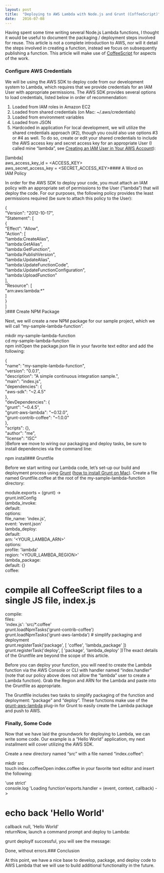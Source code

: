 ```yaml
---
layout:	post
title:	"Deploying to AWS Lambda with Node.js and Grunt (CoffeeScript)"
date:	2016-07-08
---
```


  Having spent some time writing several Node.js Lambda functions, I thought it would be useful to document the packaging / deployment steps involved for reuse. This article is not a complete introduction to AWS, nor will it detail the steps involved in creating a function, instead we focus on subsequently publishing a function. This article will make use of [CoffeeScript](http://coffeescript.org/) for aspects of the work.

### Configure AWS Credentials

We will be using the AWS SDK to deploy code from our development system to Lambda, which requires that we provide credentials for an IAM User with appropriate permissions. The AWS SDK provides several options to load credentials, listed below in order of recommendation:

1. Loaded from IAM roles in Amazon EC2
2. Loaded from shared credentials (on Mac: ~/.aws/credentials)
3. Loaded from environment variables
4. Loaded from JSON
5. Hardcoded in application
For local development, we will utilize the shared credentials approach (#2), though you could also use options #3 or #4 as well. To do so, create or edit your shared credentials to include the AWS access key and secret access key for an appropriate User (I called mine “lambda”, see [Creating an IAM User in Your AWS Account](http://docs.aws.amazon.com/IAM/latest/UserGuide/id_users_create.html)):

[lambda]  
aws\_access\_key\_id = <ACCESS\_KEY>  
aws\_secret\_access\_key = <SECRET\_ACCESS\_KEY>#### A Word on IAM Policy

In order for the AWS SDK to deploy your code, you must attach an IAM policy with an appropriate set of permissions to the User (“lambda”) that will deploy the code. For our purposes, the following policy provides the least permissions required (be sure to attach this policy to the User):

{  
 "Version": "2012-10-17",  
 "Statement": [  
 {  
 "Effect": "Allow",  
 "Action": [  
 "lambda:CreateAlias",  
 "lambda:GetAlias",  
 "lambda:GetFunction",  
 "lambda:PublishVersion",  
 "lambda:UpdateAlias",  
 "lambda:UpdateFunctionCode",  
 "lambda:UpdateFunctionConfiguration",  
 "lambda:UploadFunction"  
 ],  
 "Resource": [  
 "arn:aws:lambda:*"  
 ]  
 }  
 ]  
}### Create NPM Package

Next, we will create a new NPM package for our sample project, which we will call “my-sample-lambda-function”.

mkdir my-sample-lambda-function  
cd my-sample-lambda-function  
npm initOpen the package.json file in your favorite text editor and add the following:

{  
 "name": "my-sample-lambda-function",  
 "version": "0.0.1",  
 "description": "A simple continuous integration sample.",  
 "main": "index.js",  
 "dependencies": {  
 "aws-sdk": "~2.4.5"  
 },  
 "devDependencies": {  
 "grunt": "~0.4.5",  
 "grunt-aws-lambda": "~0.12.0",  
 "grunt-contrib-coffee": "~1.0.0"  
 },  
 "scripts": {},  
 "author": "me",  
 "license": "ISC"  
}Before we move to wiring our packaging and deploy tasks, be sure to install dependencies via the command line:

npm install### Gruntfile

Before we start writing our Lambda code, let’s set-up our build and deployment process using [Grunt](http://gruntjs.com/) ([how to install Grunt on Mac](https://changelog.com/install-node-js-with-homebrew-on-os-x/)). Create a file named Gruntfile.coffee at the root of the my-sample-lambda-function directory:

module.exports = (grunt) ->  
 grunt.initConfig  
 lambda\_invoke:  
 default:  
 options:  
 file\_name: 'index.js',  
 event: 'event.json'  
 lambda\_deploy:  
 default:  
 arn: '<YOUR\_LAMBDA\_ARN>'  
 options:  
 profile: 'lambda'  
 region: '<YOUR\_LAMBDA\_REGION>'  
 lambda\_package:  
 default: {}  
 coffee:  
 # compile all CoffeeScript files to a single JS file, index.js  
 compile:  
 files:  
 'index.js': 'src/*.coffee'  
 grunt.loadNpmTasks('grunt-contrib-coffee')  
 grunt.loadNpmTasks('grunt-aws-lambda') # simplify packaging and deployment  
 grunt.registerTask('package', [ 'coffee', 'lambda\_package' ])  
 grunt.registerTask('deploy', [ 'package', 'lambda\_deploy' ])The exact details of the Gruntfile are beyond the scope of this article.

Before you can deploy your function, you will need to create the Lambda function via the AWS Console or CLI with handler named “index.handler” (note that our policy above does not allow the “lambda” user to create a Lambda function). Grab the Region and ARN for the Lambda and paste into the Gruntfile as appropriate.

The Gruntfile includes two tasks to simplify packaging of the function and deployment: “package” and “deploy”. These functions make use of the [grunt-aws-lambda](https://github.com/Tim-B/grunt-aws-lambda) plug-in for Grunt to easily create the Lambda package and push to AWS.

### Finally, Some Code

Now that we have laid the groundwork for deploying to Lambda, we can write some code. Our example is a “Hello World” application, my next installment will cover utilizing the AWS SDK.

Create a new directory named “src” with a file named “index.coffee”:

mkdir src  
touch index.coffeeOpen index.coffee in your favorite text editor and insert the following:

'use strict'  
console.log 'Loading function'exports.handler = (event, context, callback) ->  
 # echo back 'Hello World'  
 callback null, 'Hello World'  
 returnNow, launch a command prompt and deploy to Lambda:

grunt deployIf successful, you will see the message:

Done, without errors.### Conclusion

At this point, we have a nice base to develop, package, and deploy code to AWS Lambda that we will use to build additional functionality in the future.

  